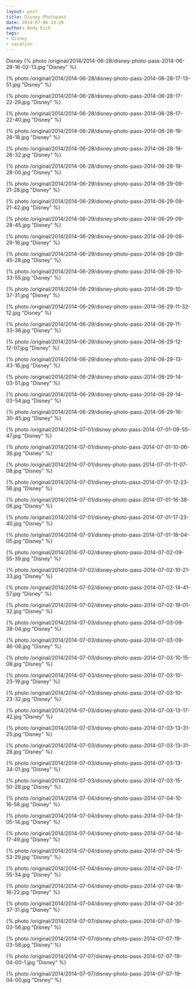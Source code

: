 ```yaml
---
layout: post
title: Disney Photopass
date: 2014-07-06 14:20
author: Andy Eick
tags: 
- disney
- vacation
---
```

Disney
{% photo /original/2014/2014-06-28/disney-photo-pass-2014-06-28-16-02-13.jpg "Disney" %}

{% photo /original/2014/2014-06-28/disney-photo-pass-2014-06-28-17-13-51.jpg "Disney" %}

{% photo /original/2014/2014-06-28/disney-photo-pass-2014-06-28-17-22-29.jpg "Disney" %}

{% photo /original/2014/2014-06-28/disney-photo-pass-2014-06-28-17-22-40.jpg "Disney" %}

{% photo /original/2014/2014-06-28/disney-photo-pass-2014-06-28-19-26-18.jpg "Disney" %}

{% photo /original/2014/2014-06-28/disney-photo-pass-2014-06-28-19-26-32.jpg "Disney" %}

{% photo /original/2014/2014-06-28/disney-photo-pass-2014-06-28-19-28-00.jpg "Disney" %}

{% photo /original/2014/2014-06-29/disney-photo-pass-2014-06-29-09-21-28.jpg "Disney" %}

{% photo /original/2014/2014-06-29/disney-photo-pass-2014-06-29-09-21-42.jpg "Disney" %}

{% photo /original/2014/2014-06-29/disney-photo-pass-2014-06-29-09-28-45.jpg "Disney" %}

{% photo /original/2014/2014-06-29/disney-photo-pass-2014-06-29-09-29-16.jpg "Disney" %}

{% photo /original/2014/2014-06-29/disney-photo-pass-2014-06-29-09-45-28.jpg "Disney" %}

{% photo /original/2014/2014-06-29/disney-photo-pass-2014-06-29-10-33-55.jpg "Disney" %}

{% photo /original/2014/2014-06-29/disney-photo-pass-2014-06-29-10-37-31.jpg "Disney" %}

{% photo /original/2014/2014-06-29/disney-photo-pass-2014-06-29-11-32-12.jpg "Disney" %}

{% photo /original/2014/2014-06-29/disney-photo-pass-2014-06-29-11-33-36.jpg "Disney" %}

{% photo /original/2014/2014-06-29/disney-photo-pass-2014-06-29-12-12-07.jpg "Disney" %}

{% photo /original/2014/2014-06-29/disney-photo-pass-2014-06-29-13-43-16.jpg "Disney" %}

{% photo /original/2014/2014-06-29/disney-photo-pass-2014-06-29-14-03-51.jpg "Disney" %}

{% photo /original/2014/2014-06-29/disney-photo-pass-2014-06-29-14-03-54.jpg "Disney" %}

{% photo /original/2014/2014-06-29/disney-photo-pass-2014-06-29-16-30-45.jpg "Disney" %}

{% photo /original/2014/2014-07-01/disney-photo-pass-2014-07-01-09-55-47.jpg "Disney" %}

{% photo /original/2014/2014-07-01/disney-photo-pass-2014-07-01-10-06-36.jpg "Disney" %}

{% photo /original/2014/2014-07-01/disney-photo-pass-2014-07-01-11-07-08.jpg "Disney" %}

{% photo /original/2014/2014-07-01/disney-photo-pass-2014-07-01-12-23-56.jpg "Disney" %}

{% photo /original/2014/2014-07-01/disney-photo-pass-2014-07-01-16-38-06.jpg "Disney" %}

{% photo /original/2014/2014-07-01/disney-photo-pass-2014-07-01-17-23-40.jpg "Disney" %}

{% photo /original/2014/2014-07-01/disney-photo-pass-2014-07-01-18-04-05.jpg "Disney" %}

{% photo /original/2014/2014-07-02/disney-photo-pass-2014-07-02-09-55-39.jpg "Disney" %}

{% photo /original/2014/2014-07-02/disney-photo-pass-2014-07-02-10-21-33.jpg "Disney" %}

{% photo /original/2014/2014-07-02/disney-photo-pass-2014-07-02-14-41-57.jpg "Disney" %}

{% photo /original/2014/2014-07-02/disney-photo-pass-2014-07-02-19-01-32.jpg "Disney" %}

{% photo /original/2014/2014-07-03/disney-photo-pass-2014-07-03-09-38-04.jpg "Disney" %}

{% photo /original/2014/2014-07-03/disney-photo-pass-2014-07-03-09-46-06.jpg "Disney" %}

{% photo /original/2014/2014-07-03/disney-photo-pass-2014-07-03-10-15-08.jpg "Disney" %}

{% photo /original/2014/2014-07-03/disney-photo-pass-2014-07-03-10-23-19.jpg "Disney" %}

{% photo /original/2014/2014-07-03/disney-photo-pass-2014-07-03-10-23-32.jpg "Disney" %}

{% photo /original/2014/2014-07-03/disney-photo-pass-2014-07-03-13-17-42.jpg "Disney" %}

{% photo /original/2014/2014-07-03/disney-photo-pass-2014-07-03-13-31-25.jpg "Disney" %}

{% photo /original/2014/2014-07-03/disney-photo-pass-2014-07-03-13-31-28.jpg "Disney" %}

{% photo /original/2014/2014-07-03/disney-photo-pass-2014-07-03-13-34-01.jpg "Disney" %}

{% photo /original/2014/2014-07-03/disney-photo-pass-2014-07-03-15-50-28.jpg "Disney" %}

{% photo /original/2014/2014-07-04/disney-photo-pass-2014-07-04-10-16-58.jpg "Disney" %}

{% photo /original/2014/2014-07-04/disney-photo-pass-2014-07-04-13-05-14.jpg "Disney" %}

{% photo /original/2014/2014-07-04/disney-photo-pass-2014-07-04-14-17-49.jpg "Disney" %}

{% photo /original/2014/2014-07-04/disney-photo-pass-2014-07-04-15-53-29.jpg "Disney" %}

{% photo /original/2014/2014-07-04/disney-photo-pass-2014-07-04-17-55-34.jpg "Disney" %}

{% photo /original/2014/2014-07-04/disney-photo-pass-2014-07-04-18-16-22.jpg "Disney" %}

{% photo /original/2014/2014-07-04/disney-photo-pass-2014-07-04-20-37-31.jpg "Disney" %}

{% photo /original/2014/2014-07-07/disney-photo-pass-2014-07-07-19-03-56.jpg "Disney" %}

{% photo /original/2014/2014-07-07/disney-photo-pass-2014-07-07-19-03-58.jpg "Disney" %}

{% photo /original/2014/2014-07-07/disney-photo-pass-2014-07-07-19-04-00-1.jpg "Disney" %}

{% photo /original/2014/2014-07-07/disney-photo-pass-2014-07-07-19-04-00.jpg "Disney" %}
